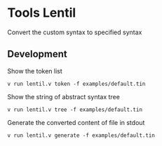 # Tools Lentil

Convert the custom syntax to specified syntax

## Development

Show the token list

    v run lentil.v token -f examples/default.tin

Show the string of abstract syntax tree

    v run lentil.v tree -f examples/default.tin

Generate the converted content of file in stdout

    v run lentil.v generate -f examples/default.tin
